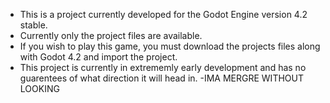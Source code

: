 - This is a project currently developed for the Godot Engine version 4.2 stable.
- Currently only the project files are available.
- If you wish to play this game, you must download the projects files along with Godot 4.2 and import the project.
- This project is currently in extrememly early development and has no guarentees of what direction it will head in.
-IMA MERGRE WITHOUT LOOKING
